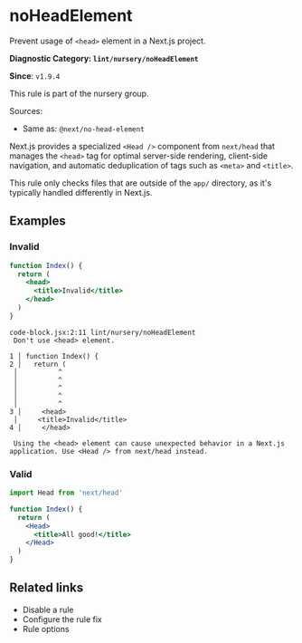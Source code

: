 # noHeadElement

Prevent usage of `<head>` element in a Next.js project.

**Diagnostic Category: `lint/nursery/noHeadElement`**

**Since**: `v1.9.4`

This rule is part of the nursery group.

Sources: 
- Same as: `@next/no-head-element`

Next.js provides a specialized `<Head />` component from `next/head` that manages
the `<head>` tag for optimal server-side rendering, client-side navigation, and
automatic deduplication of tags such as `<meta>` and `<title>`.

This rule only checks files that are outside of the `app/` directory, as it's typically
handled differently in Next.js.

## Examples

### Invalid

```jsx
function Index() {
  return (
    <head>
      <title>Invalid</title>
    </head>
  )
}
```

```text
code-block.jsx:2:11 lint/nursery/noHeadElement 
 Don't use <head> element.
 
1 │ function Index() {
2 │   return (
 │          ^
 │          ^
 │          ^
 │          ^
 │          ^
3 │     <head>
 │     <title>Invalid</title>
4 │     </head>
 
 Using the <head> element can cause unexpected behavior in a Next.js application. Use <Head /> from next/head instead.
```

### Valid

```jsx
import Head from 'next/head'

function Index() {
  return (
    <Head>
      <title>All good!</title>
    </Head>
  )
}
```

## Related links

- Disable a rule
- Configure the rule fix
- Rule options